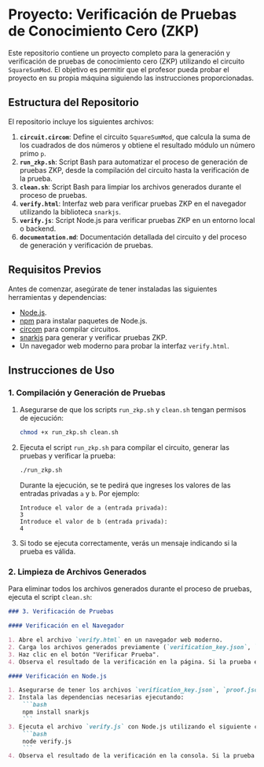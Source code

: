 # Proyecto: Verificación de Pruebas de Conocimiento Cero (ZKP)

Este repositorio contiene un proyecto completo para la generación y verificación de pruebas de conocimiento cero (ZKP) utilizando el circuito `SquareSumMod`. El objetivo es permitir que el profesor pueda probar el proyecto en su propia máquina siguiendo las instrucciones proporcionadas.

## Estructura del Repositorio

El repositorio incluye los siguientes archivos:

1. **`circuit.circom`**: Define el circuito `SquareSumMod`, que calcula la suma de los cuadrados de dos números y obtiene el resultado módulo un número primo `p`.
2. **`run_zkp.sh`**: Script Bash para automatizar el proceso de generación de pruebas ZKP, desde la compilación del circuito hasta la verificación de la prueba.
3. **`clean.sh`**: Script Bash para limpiar los archivos generados durante el proceso de pruebas.
4. **`verify.html`**: Interfaz web para verificar pruebas ZKP en el navegador utilizando la biblioteca `snarkjs`.
5. **`verify.js`**: Script Node.js para verificar pruebas ZKP en un entorno local o backend.
6. **`documentation.md`**: Documentación detallada del circuito y del proceso de generación y verificación de pruebas.

## Requisitos Previos

Antes de comenzar, asegúrate de tener instaladas las siguientes herramientas y dependencias:

- [Node.js](https://nodejs.org/).
- [npm](https://www.npmjs.com/) para instalar paquetes de Node.js.
- [circom](https://docs.circom.io/getting-started/installation/) para compilar circuitos.
- [snarkjs](https://github.com/iden3/snarkjs) para generar y verificar pruebas ZKP.
- Un navegador web moderno para probar la interfaz `verify.html`.

## Instrucciones de Uso

### 1. Compilación y Generación de Pruebas


1. Asegurarse de que los scripts `run_zkp.sh` y `clean.sh` tengan permisos de ejecución:
    ```bash
    chmod +x run_zkp.sh clean.sh
    ```

3. Ejecuta el script `run_zkp.sh` para compilar el circuito, generar las pruebas y verificar la prueba:
    ```bash
    ./run_zkp.sh
    ```

    Durante la ejecución, se te pedirá que ingreses los valores de las entradas privadas `a` y `b`. Por ejemplo:
    ```
    Introduce el valor de a (entrada privada):
    3
    Introduce el valor de b (entrada privada):
    4
    ```

4. Si todo se ejecuta correctamente, verás un mensaje indicando si la prueba es válida.

### 2. Limpieza de Archivos Generados

Para eliminar todos los archivos generados durante el proceso de pruebas, ejecuta el script `clean.sh`:

```markdown
### 3. Verificación de Pruebas

#### Verificación en el Navegador

1. Abre el archivo `verify.html` en un navegador web moderno.
2. Carga los archivos generados previamente (`verification_key.json`, `proof.json`, y `public.json`) utilizando los botones de carga en la interfaz.
3. Haz clic en el botón "Verificar Prueba".
4. Observa el resultado de la verificación en la página. Si la prueba es válida, se mostrará un mensaje indicando que la prueba fue verificada correctamente.

#### Verificación en Node.js

1. Asegurarse de tener los archivos `verification_key.json`, `proof.json`, y `public.json` generados previamente.
2. Instala las dependencias necesarias ejecutando:
    ```bash
    npm install snarkjs
    ```
3. Ejecuta el archivo `verify.js` con Node.js utilizando el siguiente comando:
    ```bash
    node verify.js
    ```
4. Observa el resultado de la verificación en la consola. Si la prueba es válida, se mostrará un mensaje indicando que la prueba es válida junto con el valor de la salida pública.
```